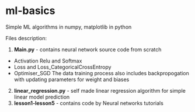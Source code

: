 # ml-basics
Simple ML algorithms in numpy, matplotlib in python

Files description:

1. **Main.py** - contains neural network source code from scratch
* Activation Relu and Softmax
* Loss and Loss_CategoricalCrossEntropy
* Optimiser_SGD
 The data training process also includes backpropogation with updating parameters for weight and biases

2. **linear_regression.py** - self made linear regression algorithm for simple linear model prediction
3. **lesson1-lesson5** - contains code by Neural networks tutorials